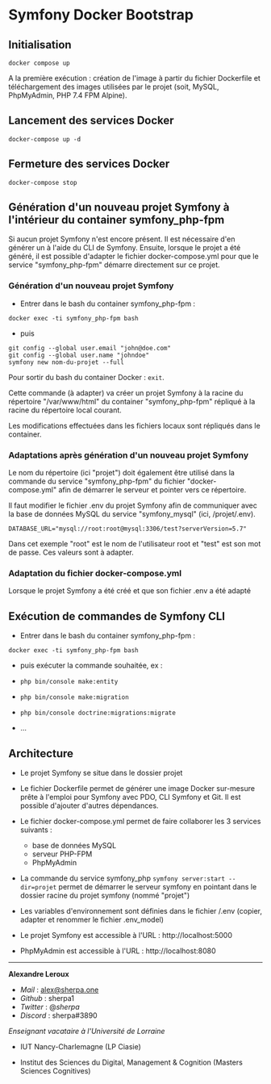 # Symfony Docker Bootstrap

## Initialisation

`docker compose up`

A la première exécution : création de l'image à partir du fichier Dockerfile et téléchargement des images utilisées par le projet (soit, MySQL, PhpMyAdmin, PHP 7.4 FPM Alpine).

## Lancement des services Docker

`docker-compose up -d`

## Fermeture des services Docker

`docker-compose stop`

## Génération d'un nouveau projet Symfony à l'intérieur du container symfony_php-fpm

Si aucun projet Symfony n'est encore présent. Il est nécessaire d'en générer un à l'aide du CLI de Symfony. Ensuite, lorsque le projet a été généré, il est possible d'adapter le fichier docker-compose.yml pour que le service "symfony_php-fpm" démarre directement sur ce projet.

### Génération d'un nouveau projet Symfony

- Entrer dans le bash du container symfony_php-fpm :

`docker exec -ti symfony_php-fpm bash`

- puis

```
git config --global user.email "john@doe.com"
git config --global user.name "johndoe"
symfony new nom-du-projet --full
```

Pour sortir du bash du container Docker : `exit`.

Cette commande (à adapter) va créer un projet Symfony à la racine du répertoire "/var/www/html" du container "symfony_php-fpm" répliqué à la racine du répertoire local courant.

Les modifications effectuées dans les fichiers locaux sont répliqués dans le container.

### Adaptations après génération d'un nouveau projet Symfony

Le nom du répertoire (ici "projet") doit également être utilisé dans la commande du service "symfony_php-fpm" du fichier "docker-compose.yml" afin de démarrer le serveur et pointer vers ce répertoire.

Il faut modifier le fichier .env du projet Symfony afin de communiquer avec la base de données MySQL du service "symfony_mysql" (ici, /projet/.env).

```
DATABASE_URL="mysql://root:root@mysql:3306/test?serverVersion=5.7"
```

Dans cet exemple "root" est le nom de l'utilisateur root et "test" est son mot de passe. Ces valeurs sont à adapter.

### Adaptation du fichier docker-compose.yml

Lorsque le projet Symfony a été créé et que son fichier .env a été adapté

## Exécution de commandes de Symfony CLI

- Entrer dans le bash du container symfony_php-fpm :

`docker exec -ti symfony_php-fpm bash`

- puis exécuter la commande souhaitée, ex :

- `php bin/console make:entity`
- `php bin/console make:migration`
- `php bin/console doctrine:migrations:migrate`
- ...

## Architecture

- Le projet Symfony se situe dans le dossier projet

- Le fichier Dockerfile permet de générer une image Docker sur-mesure prête à l'emploi pour Symfony avec PDO, CLI Symfony et Git. Il est possible d'ajouter d'autres dépendances.

- Le fichier docker-compose.yml permet de faire collaborer les 3 services suivants :

  - base de données MySQL
  - serveur PHP-FPM
  - PhpMyAdmin

- La commande du service symfony_php `symfony server:start --dir=projet` permet de démarrer le serveur symfony en pointant dans le dossier racine du projet symfony (nommé "projet")

- Les variables d'environnement sont définies dans le fichier /.env (copier, adapter et renommer le fichier .env_model)

- Le projet Symfony est accessible à l'URL : http://localhost:5000

- PhpMyAdmin est accessible à l'URL : http://localhost:8080

---

**Alexandre Leroux**

- _Mail_ : alex@sherpa.one
- _Github_ : sherpa1
- _Twitter_ : @_sherpa_
- _Discord_ : sherpa#3890

_Enseignant vacataire à l'Université de Lorraine_

- IUT Nancy-Charlemagne (LP Ciasie)

- Institut des Sciences du Digital, Management & Cognition (Masters Sciences Cognitives)
